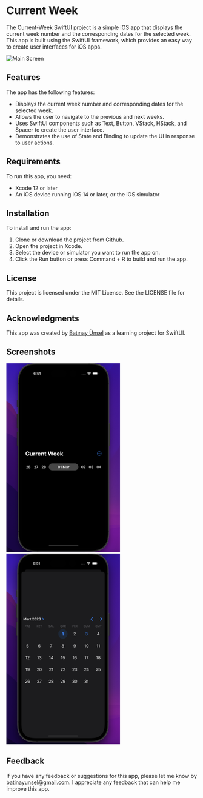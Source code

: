
# Current Week

The Current-Week SwiftUI project is a simple iOS app that displays the current week number and the corresponding dates for the selected week. This app is built using the SwiftUI framework, which provides an easy way to create user interfaces for iOS apps.

<img src="https://github.com/batinay1337/Current-Week/blob/main/ScreenShots/project.gif?raw=true" alt="Main Screen" width="300">

## Features

The app has the following features:

- Displays the current week number and corresponding dates for the selected week.
- Allows the user to navigate to the previous and next weeks.
- Uses SwiftUI components such as Text, Button, VStack, HStack, and Spacer to create the user interface.
- Demonstrates the use of State and Binding to update the UI in response to user actions.

## Requirements

To run this app, you need:

- Xcode 12 or later
- An iOS device running iOS 14 or later, or the iOS simulator

## Installation

To install and run the app:

1. Clone or download the project from Github.
2. Open the project in Xcode.
3. Select the device or simulator you want to run the app on.
4. Click the Run button or press Command + R to build and run the app.

## License

This project is licensed under the MIT License. See the LICENSE file for details.

## Acknowledgments

This app was created by [Batınay Ünsel](https://github.com/batinay1337) as a learning project for SwiftUI.


## Screenshots

<img src="https://github.com/batinay1337/Current-Week/blob/main/ScreenShots/CurrentWeekMain.png?raw=true" alt="Main Screen" width="300">
<img src="https://github.com/batinay1337/Current-Week/blob/main/ScreenShots/CurrentWeekCalendar.png?raw=true" alt="Calendar Screen" width="300">

## Feedback

If you have any feedback or suggestions for this app, please let me know by batinayunsel@gmail.com. I appreciate any feedback that can help me improve this app.


